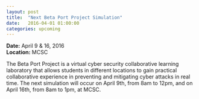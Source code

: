 ```yaml
---
layout: post
title:  "Next Beta Port Project Simulation"
date:   2016-04-01 01:00:00
categories: upcoming
---
```


<strong>Date:</strong> April 9 & 16, 2016<br>
<strong>Location:</strong> MCSC

<p>The Beta Port Project is a virtual cyber security collaborative learning laboratory that allows students in different locations to gain practical collaborative experience in preventing and mitigating cyber attacks in real time. The next simulation will occur on April 9th, from 8am to 12pm, and on April 16th, from 8am to 1pm, at MCSC.</p>

